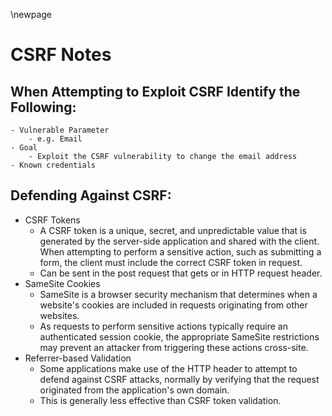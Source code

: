 \newpage

# CSRF Notes
## When Attempting to Exploit CSRF Identify the Following:
    - Vulnerable Parameter
        - e.g. Email
    - Goal
        - Exploit the CSRF vulnerability to change the email address
    - Known credentials


## Defending Against CSRF:
- CSRF Tokens
    - A CSRF token is a unique, secret, and unpredictable value that is generated by the server-side application and shared with the client. When attempting to perform a sensitive action, such as submitting a form, the client must include the correct CSRF token in request.
    - Can be sent in the post request that gets or in HTTP request header.
- SameSite Cookies
    - SameSite is a browser security mechanism that determines when a website's cookies are included in requests originating from other websites. 
    - As requests to perform sensitive actions typically require an authenticated session cookie, the appropriate SameSite restrictions may prevent an attacker from triggering these actions cross-site.
- Referrer-based Validation
    - Some applications make use of the HTTP header to attempt to defend against CSRF attacks, normally by verifying that the request originated from the application's own domain. 
    - This is generally less effective than CSRF token validation. 
